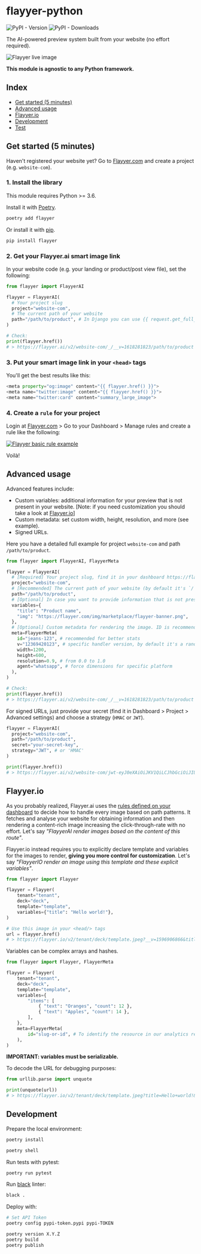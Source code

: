 # flayyer-python

![PyPI - Version](https://img.shields.io/pypi/v/flayyer) ![PyPI - Downloads](https://img.shields.io/pypi/dm/flayyer)

The AI-powered preview system built from your website (no effort required).

![Flayyer live image](https://github.com/flayyer/create-flayyer-app/blob/master/.github/assets/website-to-preview.png?raw=true&v=1)

**This module is agnostic to any Python framework.**

## Index

- [Get started (5 minutes)](#get-started-5-minutes)
- [Advanced usage](#advanced-usage)
- [Flayyer.io](#flayyerio)
- [Development](#development)
- [Test](#test)

## Get started (5 minutes)

Haven't registered your website yet? Go to [Flayyer.com](https://flayyer.com?ref=flayyer-python) and create a project (e.g. `website-com`).

### 1. Install the library

This module requires Python >= 3.6.

Install it with [Poetry](https://python-poetry.org/).

```sh
poetry add flayyer
```

Or install it with [pip](https://pip.pypa.io/en/stable/).

```sh
pip install flayyer
```

### 2. Get your Flayyer.ai smart image link

In your website code (e.g. your landing or product/post view file), set the following:

```python
from flayyer import FlayyerAI

flayyer = FlayyerAI(
  # Your project slug
  project="website-com",
  # The current path of your website
  path="/path/to/product", # In Django you can use {{ request.get_full_path }}
)

# Check:
print(flayyer.href())
# > https://flayyer.ai/v2/website-com/_/__v=1618281823/path/to/product
```

### 3. Put your smart image link in your `<head>` tags

You'll get the best results like this:

```python
<meta property="og:image" content="{{ flayyer.href() }}">
<meta name="twitter:image" content="{{ flayyer.href() }}">
<meta name="twitter:card" content="summary_large_image">
```

### 4. Create a `rule` for your project

Login at [Flayyer.com](https://flayyer.com?ref=flayyer-python) > Go to your Dashboard > Manage rules and create a rule like the following:

[![Flayyer basic rule example](https://github.com/flayyer/create-flayyer-app/blob/master/.github/assets/rule-example.png?raw=true&v=1)](https://flayyer.com/dashboard)

Voilà!

## Advanced usage

Advanced features include:

- Custom variables: additional information for your preview that is not present in your website. [Note: if you need customization you should take a look at [Flayyer.io](#flayyerio)]
- Custom metadata: set custom width, height, resolution, and more (see example).
- Signed URLs.

Here you have a detailed full example for project `website-com` and path `/path/to/product`.

```python
from flayyer import FlayyerAI, FlayyerMeta

flayyer = FlayyerAI(
  # [Required] Your project slug, find it in your dashboard https://flayyer.com/dashboard/.
  project="website-com",
  # [Recommended] The current path of your website (by default it's `/`).
  path="/path/to/product",
  # [Optional] In case you want to provide information that is not present in your page set it here.
  variables={
    "title": "Product name",
    "img": "https://flayyer.com/img/marketplace/flayyer-banner.png",
  },
  # [Optional] Custom metadata for rendering the image. ID is recommended so we provide you with better statistics.
  meta=FlayyerMeta(
    id="jeans-123", # recommended for better stats
    v="12369420123", # specific handler version, by default it's a random number to circumvent platforms' cache,
    width=1200,
    height=600,
    resolution=0.9, # from 0.0 to 1.0
    agent="whatsapp", # force dimensions for specific platform
  ),
)

# Check:
print(flayyer.href())
# > https://flayyer.ai/v2/website-com/_/__v=1618281823/path/to/product
```

For signed URLs, just provide your secret (find it in Dashboard > Project > Advanced settings) and choose a strategy (`HMAC` or `JWT`).

```python
flayyer = FlayyerAI(
  project="website-com",
  path="/path/to/product",
  secret="your-secret-key",
  strategy="JWT", # or 'HMAC'
)

print(flayyer.href())
# > https://flayyer.ai/v2/website-com/jwt-eyJ0eXAiOiJKV1QiLCJhbGciOiJIUzI1NiJ9.eyJwYXJhbXMiOnsiX19pZCI6ImplYW5zLTEyMyJ9LCJwYXRoIjoiXC9wYXRoXC90b1wvcHJvZHVjdCJ9.X8Vs5SGEA1-3M6bH-h24jhQnbwH95V_G0f-gPhTBTzE?__v=1618283086
```

## Flayyer.io

As you probably realized, Flayyer.ai uses the [rules defined on your dashboard](https://flayyer.com/dashboard/_/projects) to decide how to handle every image based on path patterns. It fetches and analyse your website for obtaining information and then rendering a content-rich image increasing the click-through-rate with no effort. Let's say _"FlayyerAI render images based on the content of this route"_.

Flayyer.io instead requires you to explicitly declare template and variables for the images to render, **giving you more control for customization**. Let's say _"FlayyerIO render an image using this template and these explicit variables"_.

```python
from flayyer import Flayyer

flayyer = Flayyer(
    tenant="tenant",
    deck="deck",
    template="template",
    variables={"title": "Hello world!"},
)

# Use this image in your <head/> tags
url = flayyer.href()
# > https://flayyer.io/v2/tenant/deck/template.jpeg?__v=1596906866&title=Hello+world%21
```

Variables can be complex arrays and hashes.

```python
from flayyer import Flayyer, FlayyerMeta

flayyer = Flayyer(
    tenant="tenant",
    deck="deck",
    template="template",
    variables={
        "items": [
            { "text": "Oranges", "count": 12 },
            { "text": "Apples", "count": 14 },
        ],
    },
    meta=FlayyerMeta(
        id="slug-or-id", # To identify the resource in our analytics report
    ),
)
```

**IMPORTANT: variables must be serializable.**

To decode the URL for debugging purposes:

```python
from urllib.parse import unquote

print(unquote(url))
# > https://flayyer.io/v2/tenant/deck/template.jpeg?title=Hello+world!&__v=123
```

## Development

Prepare the local environment:

```sh
poetry install
```

```sh
poetry shell
```

Run tests with pytest:

```sh
poetry run pytest
```

Run [black](https://github.com/psf/black) linter:

```sh
black .
```

Deploy with:

```sh
# Set API Token
poetry config pypi-token.pypi pypi-TOKEN

poetry version X.Y.Z
poetry build
poetry publish
```

